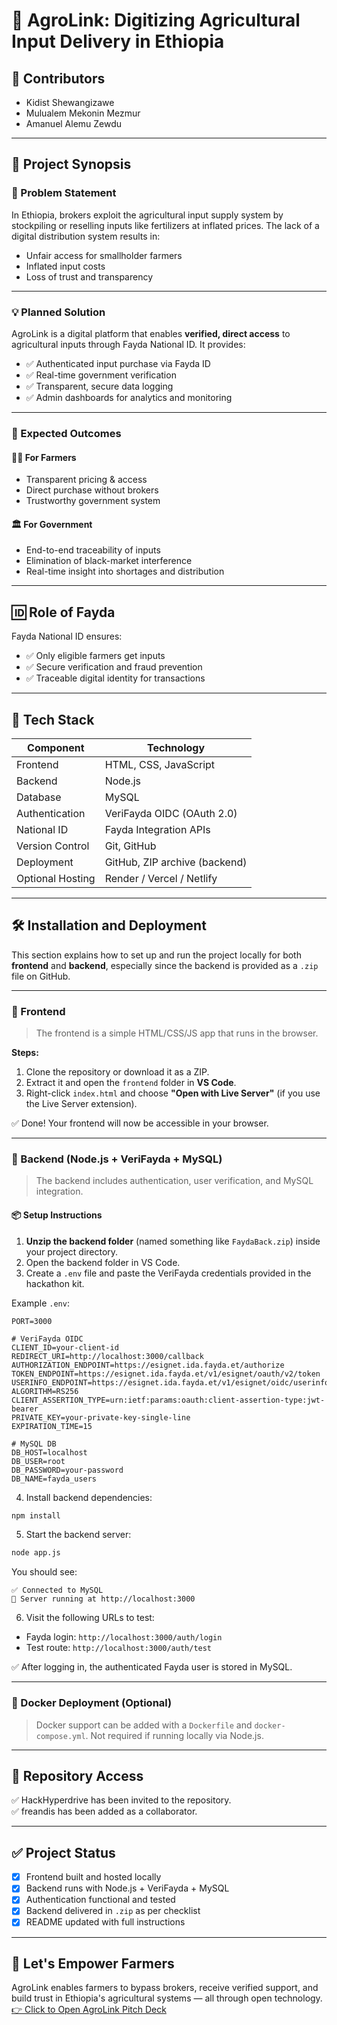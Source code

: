 
# 🌾 AgroLink: Digitizing Agricultural Input Delivery in Ethiopia

## 👥 Contributors
- Kidist Shewangizawe  
- Mulualem Mekonin Mezmur  
- Amanuel Alemu Zewdu

---

## 📘 Project Synopsis

### 🧩 Problem Statement

In Ethiopia, brokers exploit the agricultural input supply system by stockpiling or reselling inputs like fertilizers at inflated prices. The lack of a digital distribution system results in:

- Unfair access for smallholder farmers
- Inflated input costs
- Loss of trust and transparency

---

### 💡 Planned Solution

AgroLink is a digital platform that enables **verified, direct access** to agricultural inputs through Fayda National ID. It provides:

- ✅ Authenticated input purchase via Fayda ID
- ✅ Real-time government verification
- ✅ Transparent, secure data logging
- ✅ Admin dashboards for analytics and monitoring

---

### 🎯 Expected Outcomes

#### 👨‍🌾 For Farmers
- Transparent pricing & access  
- Direct purchase without brokers  
- Trustworthy government system

#### 🏛️ For Government
- End-to-end traceability of inputs  
- Elimination of black-market interference  
- Real-time insight into shortages and distribution

---

## 🆔 Role of Fayda

Fayda National ID ensures:
- ✅ Only eligible farmers get inputs
- ✅ Secure verification and fraud prevention
- ✅ Traceable digital identity for transactions

---

## 🧰 Tech Stack

| Component       | Technology                      |
|----------------|----------------------------------|
| Frontend        | HTML, CSS, JavaScript           |
| Backend         | Node.js                         |
| Database        | MySQL                           |
| Authentication  | VeriFayda OIDC (OAuth 2.0)      |
| National ID     | Fayda Integration APIs          |
| Version Control | Git, GitHub                     |
| Deployment      | GitHub, ZIP archive (backend)   |
| Optional Hosting| Render / Vercel / Netlify       |

---

## 🛠️ Installation and Deployment

This section explains how to set up and run the project locally for both **frontend** and **backend**, especially since the backend is provided as a `.zip` file on GitHub.

---

### 📁 Frontend

> The frontend is a simple HTML/CSS/JS app that runs in the browser.

**Steps:**
1. Clone the repository or download it as a ZIP.
2. Extract it and open the `frontend` folder in **VS Code**.
3. Right-click `index.html` and choose **"Open with Live Server"** (if you use the Live Server extension).

✅ Done! Your frontend will now be accessible in your browser.

---

### 🔧 Backend (Node.js + VeriFayda + MySQL)

> The backend includes authentication, user verification, and MySQL integration.

#### 📦 Setup Instructions

1. **Unzip the backend folder** (named something like `FaydaBack.zip`) inside your project directory.
2. Open the backend folder in VS Code.
3. Create a `.env` file and paste the VeriFayda credentials provided in the hackathon kit.

Example `.env`:

```env
PORT=3000

# VeriFayda OIDC
CLIENT_ID=your-client-id
REDIRECT_URI=http://localhost:3000/callback
AUTHORIZATION_ENDPOINT=https://esignet.ida.fayda.et/authorize
TOKEN_ENDPOINT=https://esignet.ida.fayda.et/v1/esignet/oauth/v2/token
USERINFO_ENDPOINT=https://esignet.ida.fayda.et/v1/esignet/oidc/userinfo
ALGORITHM=RS256
CLIENT_ASSERTION_TYPE=urn:ietf:params:oauth:client-assertion-type:jwt-bearer
PRIVATE_KEY=your-private-key-single-line
EXPIRATION_TIME=15

# MySQL DB
DB_HOST=localhost
DB_USER=root
DB_PASSWORD=your-password
DB_NAME=fayda_users
```

4. Install backend dependencies:

```bash
npm install
```

5. Start the backend server:

```bash
node app.js
```

You should see:

```
✅ Connected to MySQL
🚀 Server running at http://localhost:3000
```

6. Visit the following URLs to test:

- Fayda login: `http://localhost:3000/auth/login`
- Test route: `http://localhost:3000/auth/test`

✅ After logging in, the authenticated Fayda user is stored in MySQL.

---

### 🐳 Docker Deployment (Optional)

> Docker support can be added with a `Dockerfile` and `docker-compose.yml`. Not required if running locally via Node.js.

---

## 📂 Repository Access

✅ HackHyperdrive has been invited to the repository.  
✅ freandis has been added as a collaborator.

---

## ✅ Project Status

- [x] Frontend built and hosted locally
- [x] Backend runs with Node.js + VeriFayda + MySQL
- [x] Authentication functional and tested
- [x] Backend delivered in `.zip` as per checklist
- [x] README updated with full instructions

---

## 🚀 Let's Empower Farmers

AgroLink enables farmers to bypass brokers, receive verified support, and build trust in Ethiopia's agricultural systems — all through open technology.
[👉 Click to Open AgroLink Pitch Deck]([https://gamma.app/your-deck-link](https://gamma.app/docs/Copy-of-Startup-Pitch-Deck-Template--apuw4ci143jzmbe))

